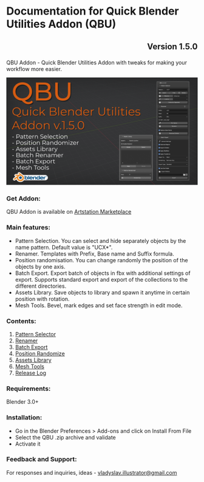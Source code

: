 # Documentation for Quick Blender Utilities Addon (QBU)
## <p align="right">Version 1.5.0</p>

QBU Addon - Quick Blender Utilities Addon with tweaks for making your workflow more easier.

![QBU Cover](/media/main_cover.png)

### Get Addon:

QBU Addon is available on [Artstation Marketplace](https://www.artstation.com/a/19047828)

### Main features:

- Pattern Selection. You can select and hide separately objects by the name pattern. Default value is "UCX*".
- Renamer. Templates with Prefix, Base name and Suffix formula.
- Position randomisation. You can change randomly the position of the objects by one axis.
- Batch Export. Export batch of objects in fbx with additional settings of export. Supports standard export and export of the collections to the different directories.
- Assets Library. Save objects to library and spawn it anytime in certain position with rotation.
- Mesh Tools. Bevel, mark edges and set face strength in edit mode.

### Contents:

1. [Pattern Selector](PATTERN_SELECTOR.md)
2. [Renamer](RENAMER.md)
3. [Batch Export](BATCH_EXPORT.md)
4. [Position Randomize](POSITION_RANDOMIZE.md)
5. [Assets Library](ASSETS_LIBRARY.md)
6. [Mesh Tools](MESH_TOOLS.md)
7. [Release Log](RELEASE_LOG.md)

### Requirements:

Blender 3.0+

### Installation:

- Go in the Blender Preferences > Add-ons and click on Install From File
- Select the QBU .zip archive and validate
- Activate it

### Feedback and Support:

For responses and inquiries, ideas - vladyslav.illustrator@gmail.com